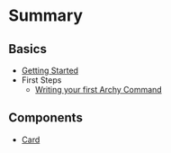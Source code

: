 # Summary

## Basics
* [Getting Started](README.md)
* First Steps
    * [Writing your first Archy Command](part_1_create_new_command.md)

## Components
* [Card](card.md)

